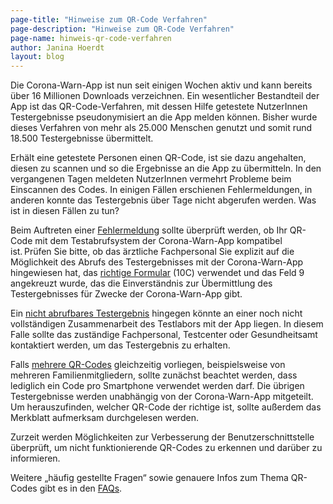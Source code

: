 ```yaml
---
page-title: "Hinweise zum QR-Code Verfahren"
page-description: "Hinweise zum QR-Code Verfahren"
page-name: hinweis-qr-code-verfahren
author: Janina Hoerdt
layout: blog
---
```


Die Corona-Warn-App ist nun seit einigen Wochen aktiv und kann bereits über 16 Millionen Downloads verzeichnen. Ein wesentlicher Bestandteil der App ist das QR-Code-Verfahren, mit dessen Hilfe getestete NutzerInnen Testergebnisse pseudonymisiert an die App melden können. Bisher wurde dieses Verfahren von mehr als 25.000 Menschen genutzt und somit rund 18.500 Testergebnisse übermittelt.
<!-- overview -->

Erhält eine getestete Personen einen QR-Code, ist sie dazu angehalten, diesen  zu scannen und so die Ergebnisse an die App zu übermitteln. In den vergangenen Tagen meldeten NutzerInnen vermehrt Probleme beim Einscannen des Codes. In einigen Fällen erschienen Fehlermeldungen, in anderen konnte das Testergebnis über Tage nicht abgerufen werden. Was ist in diesen Fällen zu tun?

Beim Auftreten einer [Fehlermeldung](https://www.coronawarn.app/de/faq/#qr_test) sollte überprüft werden, ob Ihr QR-Code mit dem Testabrufsystem der Corona-Warn-App kompatibel ist. Prüfen Sie bitte, ob das ärztliche Fachpersonal Sie explizit auf die Möglichkeit des Abrufs des Testergebnisses mit der Corona-Warn-App hingewiesen hat, das [richtige Formular](https://github.com/corona-warn-app/cwa-documentation/issues/400#issuecomment-669937832) (10C) verwendet und das Feld 9 angekreuzt wurde, das die Einverständnis zur Übermittlung des Testergebnisses für Zwecke der Corona-Warn-App gibt.

Ein [nicht abrufbares Testergebnis](https://www.coronawarn.app/de/faq/#qr_test) hingegen könnte an einer noch nicht vollständigen Zusammenarbeit des Testlabors mit der App liegen. In diesem Falle sollte das zuständige Fachpersonal, Testcenter oder Gesundheitsamt kontaktiert werden, um das Testergebnis zu erhalten.

Falls [mehrere QR-Codes](https://www.coronawarn.app/de/faq/#QRcodes) gleichzeitig vorliegen, beispielsweise von mehreren Familienmitgliedern, sollte zunächst beachtet werden, dass lediglich ein Code pro Smartphone verwendet werden darf. Die übrigen Testergebnisse werden unabhängig von der Corona-Warn-App mitgeteilt. Um herauszufinden, welcher QR-Code der richtige ist, sollte außerdem das Merkblatt aufmerksam durchgelesen werden.

Zurzeit werden Möglichkeiten zur Verbesserung der Benutzerschnittstelle überprüft, um nicht funktionierende QR-Codes zu erkennen und darüber zu informieren.

Weitere „häufig gestellte Fragen“ sowie genauere Infos zum Thema QR-Codes gibt es in den [FAQs](https://www.coronawarn.app/de/faq/).
